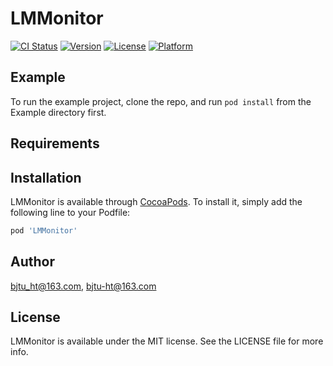 # LMMonitor

[![CI Status](https://img.shields.io/travis/bjtu_ht@163.com/LMMonitor.svg?style=flat)](https://travis-ci.org/bjtu_ht@163.com/LMMonitor)
[![Version](https://img.shields.io/cocoapods/v/LMMonitor.svg?style=flat)](https://cocoapods.org/pods/LMMonitor)
[![License](https://img.shields.io/cocoapods/l/LMMonitor.svg?style=flat)](https://cocoapods.org/pods/LMMonitor)
[![Platform](https://img.shields.io/cocoapods/p/LMMonitor.svg?style=flat)](https://cocoapods.org/pods/LMMonitor)

## Example

To run the example project, clone the repo, and run `pod install` from the Example directory first.

## Requirements

## Installation

LMMonitor is available through [CocoaPods](https://cocoapods.org). To install
it, simply add the following line to your Podfile:

```ruby
pod 'LMMonitor'
```

## Author

bjtu_ht@163.com, bjtu-ht@163.com

## License

LMMonitor is available under the MIT license. See the LICENSE file for more info.
